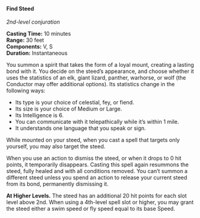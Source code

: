 #### Find Steed
<!-- markdownlint-disable link-image-reference-definitions -->
[_metadata_:spell_name]:- "Find Steed"
[_metadata_:spell_level]:- "2"
[_metadata_:spell_school]:- "conjuration"
[_metadata_:ritual]:- "false"
[_metadata_:casting_time_amount]:- "10"
[_metadata_:casting_time_unit]:- "minutes"
[_metadata_:range]:- "30 feet"
[_metadata_:components_verbal]:- "true"
[_metadata_:components_somatic]:- "true"
[_metadata_:components_material]:- "false"
[_metadata_:duration]:- "Instantaneous"
[_metadata_:concentration]:- "false"
[_metadata_:compared_to_wotc_srd_5.1]:- "mechanics_different_wording_different"
[_metadata_:compared_to_a5e_srd]:- "mechanics_different_wording_different"
<!-- markdownlint-disable-next-line no-emphasis-as-heading -->
_2nd-level conjuration_

**Casting Time:** 10 minutes \
**Range:** 30 feet \
**Components:** V, S \
**Duration:** Instantaneous

You summon a spirit that takes the form of a loyal mount, creating a lasting bond with it.
You decide on the steed’s appearance, and choose whether it uses the statistics of an <span class="monster monster-Elk_elk">elk</span>, <span class="monster monster-Giant_Lizard_giant_lizard">giant lizard</span>, <span class="monster monster-Panther_panther">panther</span>, <span class="monster monster-Warhorse_warhorse">warhorse</span>, or <span class="monster monster-Wolf_wolf">wolf</span> (the Conductor may offer additional options).
Its statistics change in the following ways:

- Its type is your choice of celestial, fey, or fiend.
- Its size is your choice of Medium or Large.
- Its Intelligence is 6.
- You can communicate with it telepathically while it’s within 1 mile.
- It understands one language that you speak or sign.

While mounted on your steed, when you cast a spell that targets only yourself, you may also target the steed.

When you use an action to dismiss the steed, or when it drops to 0 hit points, it temporarily disappears.
Casting this spell again resummons the steed, fully healed and with all conditions removed.
You can’t summon a different steed unless you spend an action to release your current steed from its bond, permanently dismissing it.

**At Higher Levels.**
The steed has an additional 20 hit points for each slot level above 2nd.
When using a 4th-level spell slot or higher, you may grant the steed either a swim speed or fly speed equal to its base Speed.
